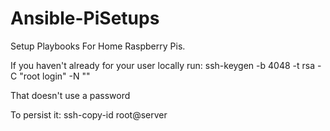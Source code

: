 # Ansible-PiSetups
Setup Playbooks For Home Raspberry Pis.

If you haven't already for your user locally run: ssh-keygen -b 4048 -t rsa -C "root login" -N ""

That doesn't use a password

To persist it: ssh-copy-id root@server

